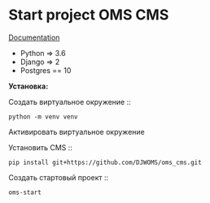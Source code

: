 # Start project OMS CMS

[Documentation](https://oms-cms.readthedocs.io/ru/latest/)
 
- Python => 3.6
- Django => 2
- Postgres == 10

**Установка:**

Создать виртуальное окружение ::

    python -m venv venv
    
Активировать виртуальное окружение

Установить CMS ::

    pip install git+https://github.com/DJWOMS/oms_cms.git
    
Создать стартовый проект ::
    
    oms-start



